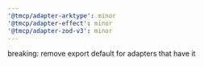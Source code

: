 ```yaml
---
'@tmcp/adapter-arktype': minor
'@tmcp/adapter-effect': minor
'@tmcp/adapter-zod-v3': minor
---
```


breaking: remove export default for adapters that have it
